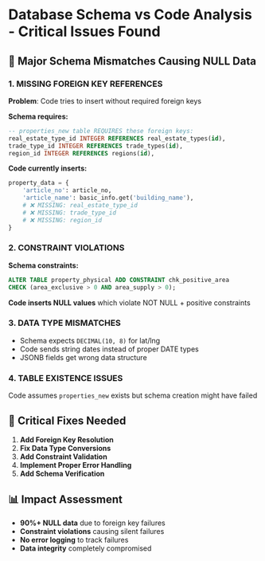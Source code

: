 # Database Schema vs Code Analysis - Critical Issues Found

## 🚨 Major Schema Mismatches Causing NULL Data

### 1. **MISSING FOREIGN KEY REFERENCES**
**Problem**: Code tries to insert without required foreign keys

**Schema requires:**
```sql
-- properties_new table REQUIRES these foreign keys:
real_estate_type_id INTEGER REFERENCES real_estate_types(id),
trade_type_id INTEGER REFERENCES trade_types(id),
region_id INTEGER REFERENCES regions(id),
```

**Code currently inserts:**
```python
property_data = {
    'article_no': article_no,
    'article_name': basic_info.get('building_name'),
    # ❌ MISSING: real_estate_type_id
    # ❌ MISSING: trade_type_id  
    # ❌ MISSING: region_id
}
```

### 2. **CONSTRAINT VIOLATIONS**
**Schema constraints:**
```sql
ALTER TABLE property_physical ADD CONSTRAINT chk_positive_area 
CHECK (area_exclusive > 0 AND area_supply > 0);
```

**Code inserts NULL values** which violate NOT NULL + positive constraints

### 3. **DATA TYPE MISMATCHES**
- Schema expects `DECIMAL(10, 8)` for lat/lng
- Code sends string dates instead of proper DATE types
- JSONB fields get wrong data structure

### 4. **TABLE EXISTENCE ISSUES**  
Code assumes `properties_new` exists but schema creation might have failed

## 🔧 Critical Fixes Needed

1. **Add Foreign Key Resolution**
2. **Fix Data Type Conversions** 
3. **Add Constraint Validation**
4. **Implement Proper Error Handling**
5. **Add Schema Verification**

## 📊 Impact Assessment
- **90%+ NULL data** due to foreign key failures
- **Constraint violations** causing silent failures
- **No error logging** to track failures
- **Data integrity** completely compromised